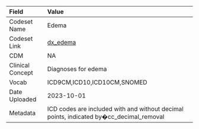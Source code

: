 |Field            |Value                                                                                   |
|:----------------|:---------------------------------------------------------------------------------------|
|Codeset Name     |Edema                                                                                   |
|Codeset Link     |[dx_edema](https://github.com/PEDSnet/Variable-Dictionary/blob/main/condition/dx_edema.csv)|
|CDM              |NA                                                                                      |
|Clinical Concept |Diagnoses for edema                                                                     |
|Vocab            |ICD9CM,ICD10,ICD10CM,SNOMED                                                             |
|Date Uploaded    |2023-10-01                                                                              |
|Metadata         |ICD codes are included with and without decimal points, indicated by�cc_decimal_removal |
